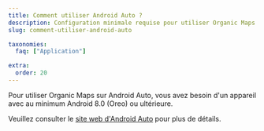 ```yaml
---
title: Comment utiliser Android Auto ?
description: Configuration minimale requise pour utiliser Organic Maps avec Android Auto
slug: comment-utiliser-android-auto

taxonomies:
  faq: ["Application"]

extra:
  order: 20
---
```


Pour utiliser Organic Maps sur Android Auto, vous avez besoin d'un appareil avec au minimum Android 8.0 (Oreo) ou ultérieure.

Veuillez consulter le [site web d'Android Auto](https://www.android.com/auto/) pour plus de détails.
